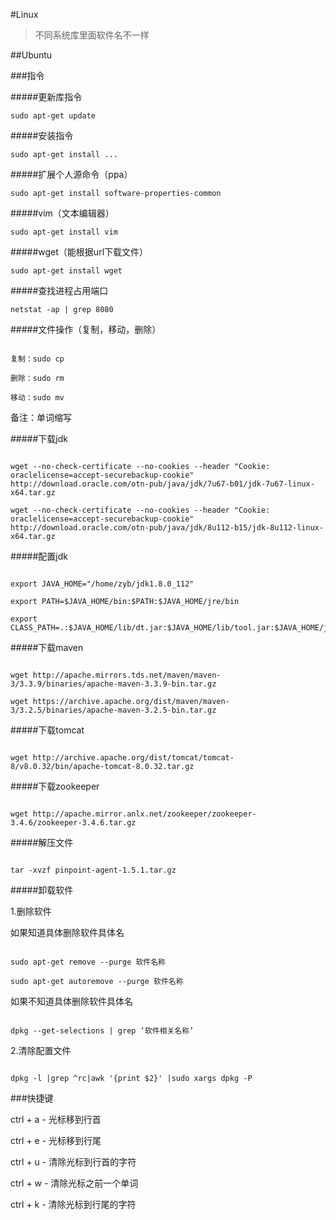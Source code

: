 #Linux

>不同系统库里面软件名不一样



##Ubuntu

###指令

#####更新库指令

`sudo apt-get update`

#####安装指令

`sudo apt-get install ...`

#####扩展个人源命令（ppa）

`sudo apt-get install software-properties-common`

#####vim（文本编辑器）

`sudo apt-get install vim`

#####wget（能根据url下载文件）

`sudo apt-get install wget`

#####查找进程占用端口

`netstat -ap | grep 8080`

#####文件操作（复制，移动，删除）

```

复制：sudo cp

删除：sudo rm

移动：sudo mv

```

备注：单词缩写

#####下载jdk

```

wget --no-check-certificate --no-cookies --header "Cookie: oraclelicense=accept-securebackup-cookie" http://download.oracle.com/otn-pub/java/jdk/7u67-b01/jdk-7u67-linux-x64.tar.gz

wget --no-check-certificate --no-cookies --header "Cookie: oraclelicense=accept-securebackup-cookie" http://download.oracle.com/otn-pub/java/jdk/8u112-b15/jdk-8u112-linux-x64.tar.gz

```

#####配置jdk

```

export JAVA_HOME="/home/zyb/jdk1.8.0_112"

export PATH=$JAVA_HOME/bin:$PATH:$JAVA_HOME/jre/bin

export CLASS_PATH=.:$JAVA_HOME/lib/dt.jar:$JAVA_HOME/lib/tool.jar:$JAVA_HOME/jre/lib

```

#####下载maven

```

wget http://apache.mirrors.tds.net/maven/maven-3/3.3.9/binaries/apache-maven-3.3.9-bin.tar.gz

wget https://archive.apache.org/dist/maven/maven-3/3.2.5/binaries/apache-maven-3.2.5-bin.tar.gz

```

#####下载tomcat

```

wget http://archive.apache.org/dist/tomcat/tomcat-8/v8.0.32/bin/apache-tomcat-8.0.32.tar.gz

```

#####下载zookeeper

```

wget http://apache.mirror.anlx.net/zookeeper/zookeeper-3.4.6/zookeeper-3.4.6.tar.gz

```

#####解压文件

```

tar -xvzf pinpoint-agent-1.5.1.tar.gz

```



#####卸载软件

1.删除软件

如果知道具体删除软件具体名

```

sudo apt-get remove --purge 软件名称

sudo apt-get autoremove --purge 软件名称

```

如果不知道具体删除软件具体名

```

dpkg --get-selections | grep ‘软件相关名称’

```



2.清除配置文件

```

dpkg -l |grep ^rc|awk '{print $2}' |sudo xargs dpkg -P

```









###快捷键

ctrl + a - 光标移到行首

ctrl + e - 光标移到行尾

ctrl + u - 清除光标到行首的字符

ctrl + w - 清除光标之前一个单词

ctrl + k - 清除光标到行尾的字符



